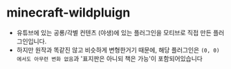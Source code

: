 # minecraft-wildpluign
* 유튜브에 있는 공룡/각별 컨텐츠 (야생)에 있는 플러그인을 모티브로 직접 만든 플러그인입니다.
* 하지만 원작과 똑같진 않고 비슷하게 변형한거기 때문에, 해당 플러그인은 `(0, 0) 에서도 아무런 변화 없음`과 '표지판은 아니되 책은 가능'이 포함되어있습니다
